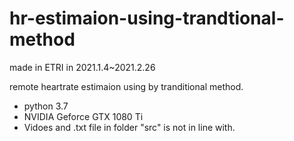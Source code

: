 # hr-estimaion-using-trandtional-method

made in ETRI in 2021.1.4~2021.2.26

remote heartrate estimaion using by tranditional method.

- python 3.7
- NVIDIA Geforce GTX 1080 Ti
- Vidoes and .txt file in folder "src" is not in line with.
